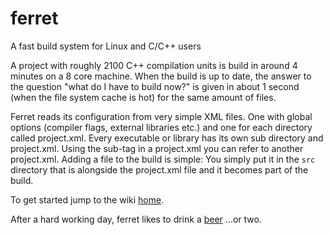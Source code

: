 # ferret
A fast build system for Linux and C/C++ users

A project with roughly 2100 C++ compilation units is build in around 4 minutes on a 8 core machine. When the build is up to date, the answer to the question "what do I have to build now?" is given in about 1 second (when the file system cache is hot) for the same amount of files.

Ferret reads its configuration from very simple XML files. One with global options (compiler flags, external libraries etc.) and one for each directory called project.xml. Every executable or library has its own sub directory and project.xml. Using the sub-tag in a project.xml you can refer to another project.xml. Adding a file to the build is simple: You simply put it in the `src` directory that is alongside the project.xml file and it becomes part of the build. 

To get started jump to the wiki [home](https://github.com/mcjurij/ferret/wiki).

After a hard working day, ferret likes to drink a [beer](fursty-ferret.jpeg) ...or two.
